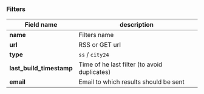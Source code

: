 ### Filters

| Field name               | description                                  |
| ------------------------ | -------------------------------------------- |
| **name**                 | Filters name                                 |
| **url**                  | RSS or GET url                               |
| **type**                 | `ss` / `city24`                              |
| **last_build_timestamp** | Time of he last filter (to avoid duplicates) |
| **email**                | Email to which results should be sent        |
